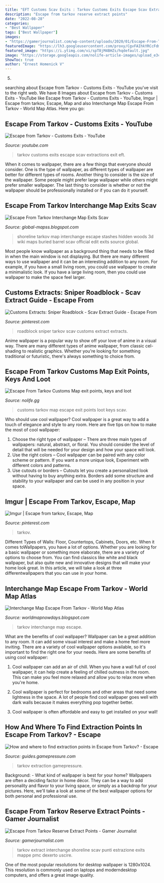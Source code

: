 ```yaml
---
title: "EFT Customs Scav Exits : Tarkov Customs Exits Escape Scav Extractions Exit Eft"
description: "Escape from tarkov reserve extract points"
date: "2022-08-28"
categories:
- "Best Wallpaper"
tags: ["Best Wallpaper"]
images:
- "https://gamerjournalist.com/wp-content/uploads/2020/01/Escape-From-Tarkov-Reserve-Extract-Points-1024x576.png"
featuredImage: "https://lh3.googleusercontent.com/proxy/CgvFAIhkYRCcFdmJFkyWmkyHMt_V6xjx49pw9cxeraZLKoalM1Ey9bMPmszjhvcb6FCAgtBfYIeyQbnNnGZGxlDbNiyEvdnC7PoEPjKm59IqEGWXWyssVyU2AXT2L5bRadRHVvLAuY6eXcJJ_vZUvhjPZIvYPMFEnCcFvWJLbc1IrA1CK68gmhAZ3XnJKXNqJkcGaqwEbJt_dzdquRk5Sq3naTUUIKrl-fW9W7ul3ycenXOQVlEu4pOT9ZYI2AZWvDYyk-PVQq4zlw=w1200-h630-p-k-no-nu"
featured_image: "https://i.ytimg.com/vi/spT8jM4BHZs/hqdefault.jpg"
image: "https://storage.googleapis.com/nolife-article-images/upload_e3c82e12f2d99700e7afc2441a27cc18"
ShowToc: true
author: "Ernest Homenick V"
---
```



5.

	

		
searching about Escape from Tarkov - Customs Exits - YouTube you've visit to the right web. We have 8 Images about Escape from Tarkov - Customs Exits - YouTube like Escape from Tarkov - Customs Exits - YouTube, Imgur | Escape from tarkov, Escape, Map and also Interchange Map Escape From Tarkov - World Map Atlas. Here you go:
		
    
## Escape From Tarkov - Customs Exits - YouTube

<img loading=lazy src="https://i.ytimg.com/vi/spT8jM4BHZs/hqdefault.jpg" onerror="this.onerror=null;this.src='https://tse4.mm.bing.net/th?id=OIP.gq_52BItJP0WC-iqhyp-7QHaFj&amp;pid=15.1';" alt="Escape from Tarkov - Customs Exits - YouTube">

_Source: youtube.com_

>tarkov customs exits escape scav extractions exit eft. 

	

When it comes to wallpaper, there are a few things that everyone should consider. One is the type of wallpaper, as different types of wallpaper are better for different types of rooms. Another thing to consider is the size of the wallpaper. Some people might prefer large wallpaper while others might prefer smaller wallpaper. The last thing to consider is whether or not the wallpaper should be professionally installed or if you can do it yourself.

    
## Escape From Tarkov Interchange Map Exits Scav

<img loading=lazy src="https://lh3.googleusercontent.com/proxy/CgvFAIhkYRCcFdmJFkyWmkyHMt_V6xjx49pw9cxeraZLKoalM1Ey9bMPmszjhvcb6FCAgtBfYIeyQbnNnGZGxlDbNiyEvdnC7PoEPjKm59IqEGWXWyssVyU2AXT2L5bRadRHVvLAuY6eXcJJ_vZUvhjPZIvYPMFEnCcFvWJLbc1IrA1CK68gmhAZ3XnJKXNqJkcGaqwEbJt_dzdquRk5Sq3naTUUIKrl-fW9W7ul3ycenXOQVlEu4pOT9ZYI2AZWvDYyk-PVQq4zlw=w1200-h630-p-k-no-nu" onerror="this.onerror=null;this.src='https://tse2.mm.bing.net/th?id=OIP.ilLbBBl7O3iv3Q6GeK6qewHaEd&amp;pid=15.1';" alt="Escape From Tarkov Interchange Map Exits Scav">

_Source: global-mapss.blogspot.com_

>shoreline tarkov map interchange escape stashes hidden woods 3d wiki maps buried barrel scav official edit exits source global. 

	

Most people know wallpaper as a background thing that needs to be filled in when the main window is not displaying. But there are many different ways to use wallpaper and it can be an interesting addition to any room. For example, if you have a small living room, you could use wallpaper to create a minimalistic look. If you have a large living room, then you could use wallpaper to make the space feel larger.

    
## Customs Extracts: Sniper Roadblock - Scav Extract Guide - Escape From

<img loading=lazy src="https://i.pinimg.com/736x/b7/54/bf/b754bf05f18ff4fec4f725122594fcd2.jpg" onerror="this.onerror=null;this.src='https://tse1.mm.bing.net/th?id=OIP.OJfdL63Wos7MpvlqYXXT7QHaEK&amp;pid=15.1';" alt="Customs Extracts: Sniper Roadblock - Scav Extract Guide - Escape From">

_Source: pinterest.com_

>roadblock sniper tarkov scav customs extract extracts. 

	

Anime wallpaper is a popular way to show off your love of anime in a visual way. There are many different types of anime wallpaper, from classic cel-shading to realistic graphics. Whether you're looking for something traditional or futuristic, there's always something to choice from.

    
## Escape From Tarkov Customs Map Exit Points, Keys And Loot

<img loading=lazy src="https://storage.googleapis.com/nolife-article-images/upload_e3c82e12f2d99700e7afc2441a27cc18" onerror="this.onerror=null;this.src='https://tse4.mm.bing.net/th?id=OIP.hT7SgpgVMXHb9LhJmDZKnwHaEB&amp;pid=15.1';" alt="Escape From Tarkov Customs Map exit points, keys and loot">

_Source: nolife.gg_

>customs tarkov map escape exit points loot keys scav. 

	

Who should use cool wallpaper?
Cool wallpaper is a great way to add a touch of elegance and style to any room. Here are five tips on how to make the most of cool wallpaper: 
1) Choose the right type of wallpaper – There are three main types of wallpapers: natural, abstract, or floral. You should consider the level of detail that will be needed for your design and how your space will look. 
2) Use the right colors – Cool wallpaper can be paired with any color scheme or pattern. If you want a more unique look, Experiment with different colors and patterns. 
3) Use cutouts or borders – Cutouts let you create a personalized look without having to buy anything extra. Borders add some structure and stability to your wallpaper and can be used in any position in your space.

    
## Imgur | Escape From Tarkov, Escape, Map

<img loading=lazy src="https://i.pinimg.com/736x/b5/89/60/b5896055aea9d5f242ba11f1e7a0438c.jpg" onerror="this.onerror=null;this.src='https://tse3.mm.bing.net/th?id=OIP.7ofdXpE31RBBNulgUO8_cgHaDl&amp;pid=15.1';" alt="Imgur | Escape from tarkov, Escape, Map">

_Source: pinterest.com_

>tarkov. 

	

Different Types of Walls: Floor, Countertops, Cabinets, Doors, etc.
When it comes toWallpapers, you have a lot of options. Whether you are looking for a basic wallpaper or something more elaborate, there are a variety of options to choose from. You can find classics like white and black wallpaper, but also quite new and innovative designs that will make your home look great. In this article, we will take a look at three differentwallpapers that you can use in your home.

    
## Interchange Map Escape From Tarkov - World Map Atlas

<img loading=lazy src="https://lh6.googleusercontent.com/proxy/hMIXCToiP_8nS4SoY-CmXm4CfPaymukW3BLeJaszzGB1bRBLYQ3dAYZOrtPpieq8HUwI=w1200-h630-p-k-no-nu" onerror="this.onerror=null;this.src='https://tse1.mm.bing.net/th?id=OIP.4UQTorVqhIEE2SUUagF7NAHaD4&amp;pid=15.1';" alt="Interchange Map Escape From Tarkov - World Map Atlas">

_Source: worldmapnowdays.blogspot.com_

>tarkov interchange map escape. 

	

What are the benefits of cool wallpaper?
Wallpaper can be a great addition to any room. It can add some visual interest and make a home feel more inviting. There are a variety of cool wallpaper options available, so it's important to find the right one for your needs. Here are some benefits of using cool wallpaper: 
1. Cool wallpaper can add an air of chill. When you have a wall full of cool wallpaper, it can help create a feeling of chilled outness in the room. This can make you feel more relaxed and allow you to relax more when you're home. 

2. Cool wallpaper is perfect for bedrooms and other areas that need some lightness in the space. A lot of people find cool wallpaper goes well with dark walls because it makes everything pop together better. 

3. Cool wallpaper is often affordable and easy to get installed on your wall!

    
## How And Where To Find Extraction Points In Escape From Tarkov? - Escape

<img loading=lazy src="https://guides.gamepressure.com/escape-from-tarkov/gfx/word/441857500.jpg" onerror="this.onerror=null;this.src='https://tse4.mm.bing.net/th?id=OIP.irl9O8bVgRU19VqCwvNAhAHaEC&amp;pid=15.1';" alt="How and where to find extraction points in Escape from Tarkov? - Escape">

_Source: guides.gamepressure.com_

>tarkov extraction gamepressure. 

	

Background: - What kind of wallpaper is best for your home?
Wallpapers are often a deciding factor in home décor. They can be a way to add personality and flavor to your living space, or simply as a backdrop for your pictures. Here, we'll take a look at some of the best wallpaper options for both personal and professional use.

    
## Escape From Tarkov Reserve Extract Points - Gamer Journalist

<img loading=lazy src="https://gamerjournalist.com/wp-content/uploads/2020/01/Escape-From-Tarkov-Reserve-Extract-Points-1024x576.png" onerror="this.onerror=null;this.src='https://tse1.mm.bing.net/th?id=OIP.XPL3WjvnQQ6H8h9BvQncIAHaEK&amp;pid=15.1';" alt="Escape From Tarkov Reserve Extract Points - Gamer Journalist">

_Source: gamerjournalist.com_

>tarkov extract interchange shoreline scav punti estrazione exits mappe pmc dexerto uscire. 

	

One of the most popular resolutions for desktop wallpaper is 1280x1024. This resolution is commonly used on laptops and moderndesktop computers, and offers a great image quality.

